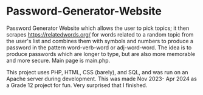 # Password-Generator-Website
Password Generator Website which allows the user to pick topics; it then scrapes https://relatedwords.org/ for words related to a random topic from the user's list and combines them with symbols and numbers to produce a password in the pattern word-verb-word or adj-word-word. The idea is to produce passwords which are longer to type, but are also more memorable and more secure. Main page is main.php.

This project uses PHP, HTML, CSS (barely), and SQL, and was run on an Apache server during development.
This was made Nov 2023- Apr 2024 as a Grade 12 project for fun. Very surprised that I finished.
